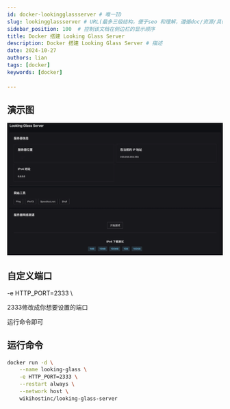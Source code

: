 ```yaml
---
id: docker-lookingglassserver # 唯一ID
slug: lookingglassserver # URL(最多三级结构，便于seo 和理解，遵循doc/资源/具体说明项 的原则)
sidebar_position: 100  # 控制该文档在侧边栏的显示顺序
title: Docker 搭建 Looking Glass Server
description: Docker 搭建 Looking Glass Server # 描述
date: 2024-10-27
authors: lian
tags: [docker]
keywords: [docker]

---
```


## 演示图

![Looking Glass Server](../img/Looking-Glass-Server.webp)

## 自定义端口

-e HTTP_PORT=2333 \

2333修改成你想要设置的端口

运行命令即可

## 运行命令

```bash
docker run -d \
    --name looking-glass \
    -e HTTP_PORT=2333 \
    --restart always \
    --network host \
    wikihostinc/looking-glass-server
```
